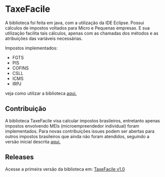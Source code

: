 # TaxeFacile

A biblioteca foi feita em java, com a utilização da IDE Eclipse. Possui cálculos de impostos voltados para Micro e Pequenas empresas. E sua utilização facilita tais cálculos, apenas com as chamadas dos métodos e as atribuições das variáveis necessárias.

Impostos implementados:
 * FGTS
 * PIS
 * COFINS
 * CSLL
 * ICMS
 * IRPJ
 
veja como utilizar a biblioteca [aqui.](https://github.com/LaTaxeEstLeVol/TaxeFacile/wiki/Como-usar)

## Contribuição

A biblioteca TaxeFacile visa calcular impostos brasileiros, entretanto apenas impostos envolvendo MEIs (microempreendedor individual) foram implementados.
Para novas contribuições issues podem ser abertas para outros impostos brasileiros que ainda não foram atendidos, seguindo a versão inicial descrita [aqui.](https://raw.githubusercontent.com/wiki/LaTaxeEstLeVol/TaxeFacile/imgs/niveisImpostos.jpg)

## Releases

Acesse a primeira versão da biblioteca em: [TaxeFacile v1.0](https://github.com/LaTaxeEstLeVol/TaxeFacile/releases)
